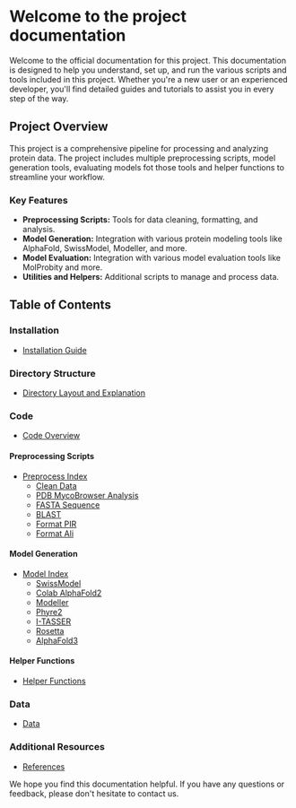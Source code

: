 <!-- ---
layout: default
title: Home
nav_order: 1
--- -->

# Welcome to the project documentation

Welcome to the official documentation for this project. This documentation is designed to help you understand, set up, and run the various scripts and tools included in this project. Whether you're a new user or an experienced developer, you'll find detailed guides and tutorials to assist you in every step of the way.

## Project Overview

This project is a comprehensive pipeline for processing and analyzing protein data. The project includes multiple preprocessing scripts, model generation tools, evaluating models fot those tools and helper functions to streamline your workflow. 

### Key Features

- **Preprocessing Scripts:** Tools for data cleaning, formatting, and analysis.
- **Model Generation:** Integration with various protein modeling tools like AlphaFold, SwissModel, Modeller, and more.
- **Model Evaluation:** Integration with various model evaluation tools like MolProbity and more.
- **Utilities and Helpers:** Additional scripts to manage and process data.

## Table of Contents

### Installation
- [Installation Guide](installation.md)

### Directory Structure
- [Directory Layout and Explanation](directory_structure.md)

### Code
- [Code Overview](code/overview.md)

#### Preprocessing Scripts
- [Preprocess Index](code/models/preprocess_index.md)
  - [Clean Data](code/preprocess/01_clean_data.md)
  - [PDB MycoBrowser Analysis](code/preprocess/02_pdb_mycobrowser_analysis.md)
  - [FASTA Sequence](code/preprocess/03_fasta_sequence.md)
  - [BLAST](code/preprocess/04_blast.md)
  - [Format PIR](code/preprocess/05_format_pir.md)
  - [Format Ali](code/preprocess/06_format_ali.md)


#### Model Generation
- [Model Index](code/models/model_index.md)
  - [SwissModel](code/models/01_swiss_model.md)
  - [Colab AlphaFold2](code/models/02_colab_alphafold2.md)
  - [Modeller](code/models/03_modeller.md)
  - [Phyre2](code/models/04_phyre2.md)
  - [I-TASSER](code/models/05_i_tasser.md)
  - [Rosetta](code/models/06_rosetta.md)
  - [AlphaFold3](code/models/07_alphafold3.md)

#### Helper Functions
- [Helper Functions](code/helpers/helper_functions.md)




### Data
- [Data](data.md)

### Additional Resources
- [References](references.md)

We hope you find this documentation helpful. If you have any questions or feedback, please don't hesitate to contact us.